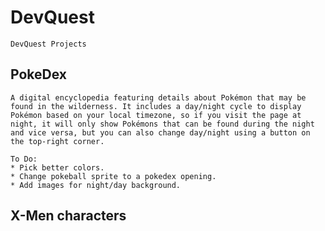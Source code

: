 # DevQuest
    DevQuest Projects

## PokeDex
    A digital encyclopedia featuring details about Pokémon that may be found in the wilderness. It includes a day/night cycle to display Pokémon based on your local timezone, so if you visit the page at night, it will only show Pokémons that can be found during the night and vice versa, but you can also change day/night using a button on the top-right corner.
    
    To Do: 
    * Pick better colors.
    * Change pokeball sprite to a pokedex opening.
    * Add images for night/day background.

## X-Men characters